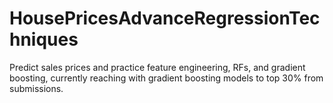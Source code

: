 # HousePricesAdvanceRegressionTechniques
Predict sales prices and practice feature engineering, RFs, and gradient boosting, currently reaching with gradient boosting models to top 30% from submissions.
